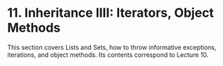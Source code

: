 # 11. Inheritance IIII: Iterators, Object Methods

This section covers Lists and Sets, how to throw informative exceptions, iterations, and object methods. Its contents correspond to Lecture 10.
